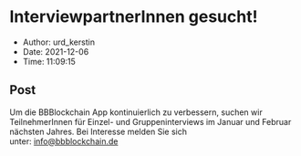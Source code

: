 # InterviewpartnerInnen gesucht!

- Author: urd_kerstin
- Date: 2021-12-06
- Time: 11:09:15

## Post


<p>Um die BBBlockchain App kontinuierlich zu verbessern, suchen wir TeilnehmerInnen für Einzel- und Gruppeninterviews im Januar und Februar nächsten Jahres. Bei Interesse melden Sie sich unter:&nbsp;<a rel="noreferrer noopener" href="mailto:info@bbblockchain.de" target="_blank">info@bbblockchain.de</a></p>
